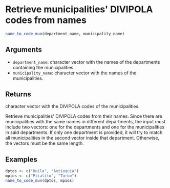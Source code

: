 # Retrieve municipalities' DIVIPOLA codes from names

```r
name_to_code_mun(department_name, municipality_name)
```

## Arguments

- `department_name`: character vector with the names of the departments containing the municipalities.
- `municipality_name`: character vector with the names of the municipalities.

## Returns

character vector with the DIVIPOLA codes of the municipalities.

Retrieve municipalities' DIVIPOLA codes from their names. Since there are municipalities with the same names in different departments, the input must include two vectors: one for the departments and one for the municipalities in said departments. If only one department is provided, it will try to match all municipalities in the second vector inside that department. Otherwise, the vectors must be the same length.

## Examples

```r
dptos <- c("Huila", "Antioquia")
mpios <- c("Pitalito", "Turbo")
name_to_code_mun(dptos, mpios)
```
